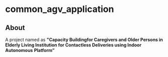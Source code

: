 # common_agv_application

## About
A project named as **"Capacity Buildingfor Caregivers and Older Persons in**
**Elderly Living Institution for Contactless Deliveries using Indoor Autonomous**
**Platform”**
